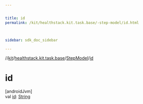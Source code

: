 ```yaml
---


title: id
permalink: /kit/healthstack.kit.task.base/-step-model/id.html



sidebar: sdk_doc_sidebar

---
```



//[kit](/kit.html)/[healthstack.kit.task.base](../index.html)/[StepModel](index.html)/[id](id.html)



# id



[androidJvm]\
val [id](id.html): [String](https://kotlinlang.org/api/latest/jvm/stdlib/kotlin/-string/index.html)






